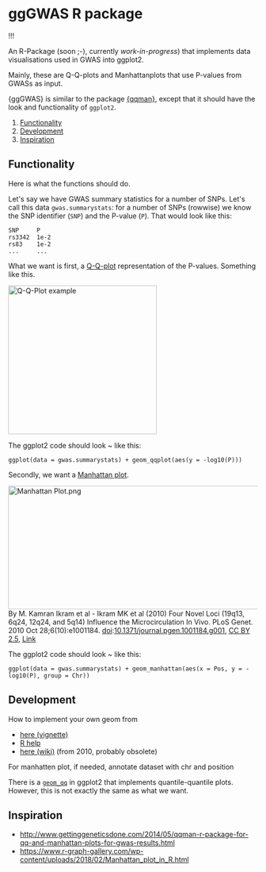 # ggGWAS R package

!!! 

An R-Package (soon ;-), currently *work-in-progress*) that implements data visualisations used in GWAS into ggplot2. 

Mainly, these are Q-Q-plots and Manhattanplots that use P-values from GWASs as input. 

{ggGWAS} is similar to the package [{qqman}](http://www.gettinggeneticsdone.com/2014/05/qqman-r-package-for-qq-and-manhattan-plots-for-gwas-results.html), except that it should have the look and functionality of `ggplot2`.

1. [Functionality](#functionality)
2. [Development](#development)
3. [Inspiration](#inspiration)


## Functionality

Here is what the functions should do. 

Let's say we have GWAS summary statistics for a number of SNPs. Let's call this data `gwas.summarystats`: for a number of SNPs (rowwise) we know the SNP identifier (`SNP`) and the P-value (`P`). That would look like this:

```
SNP     P
rs3342  1e-2
rs83    1e-2
...     ...
```

What we want is first, a [Q-Q-plot](https://en.wikipedia.org/wiki/Q%E2%80%93Q_plot) representation of the P-values. Something like this. 

<img src="img/qqplot-example.jpeg" alt="Q-Q-Plot example" height="300"> 

The ggplot2 code should look ~ like this:

`ggplot(data = gwas.summarystats) + geom_qqplot(aes(y = -log10(P)))`
 
Secondly, we want a [Manhattan plot](https://en.wikipedia.org/wiki/Manhattan_plot).

<p><a href="https://commons.wikimedia.org/wiki/File:Manhattan_Plot.png#/media/File:Manhattan_Plot.png"><img src="https://upload.wikimedia.org/wikipedia/commons/1/12/Manhattan_Plot.png" alt="Manhattan Plot.png" width="640" height="249"></a><br>By M. Kamran Ikram et al - Ikram MK et al (2010) Four Novel Loci (19q13, 6q24, 12q24, and 5q14) Influence the Microcirculation In Vivo. PLoS Genet. 2010 Oct 28;6(10):e1001184. <a href="https://en.wikipedia.org/wiki/Digital_object_identifier" class="extiw" title="w:Digital object identifier">doi</a>:<a rel="nofollow" class="external text" href="https://doi.org/10.1371%2Fjournal.pgen.1001184.g001">10.1371/journal.pgen.1001184.g001</a>, <a href="https://creativecommons.org/licenses/by/2.5" title="Creative Commons Attribution 2.5">CC BY 2.5</a>, <a href="https://commons.wikimedia.org/w/index.php?curid=18056138">Link</a></p>

The ggplot2 code should look ~ like this:

`ggplot(data = gwas.summarystats) + geom_manhattan(aes(x = Pos, y = -log10(P), group = Chr))`


## Development

How to implement your own geom from 
- [here (vignette)](https://ggplot2.tidyverse.org/articles/extending-ggplot2.html#creating-a-new-geom)
- [R help](https://www.rdocumentation.org/packages/ggplot2/versions/3.0.0/topics/ggplot2-ggproto)
- [here (wiki)](https://github.com/tidyverse/ggplot2/wiki/Creating-a-new-geom) (from 2010, probably obsolete)

For manhatten plot, if needed, annotate dataset with chr and position

There is a [`geom_qq`](https://ggplot2.tidyverse.org/reference/geom_qq.html) in ggplot2 that implements quantile-quantile plots. However, this is not exactly the same as what we want. 

## Inspiration

- http://www.gettinggeneticsdone.com/2014/05/qqman-r-package-for-qq-and-manhattan-plots-for-gwas-results.html
- https://www.r-graph-gallery.com/wp-content/uploads/2018/02/Manhattan_plot_in_R.html

